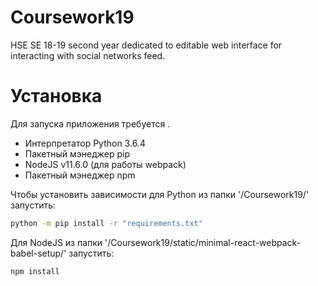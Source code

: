 # Coursework19
HSE SE 18-19 second year dedicated to editable web interface for interacting with social networks feed.

# Установка
Для запуска приложения требуется .
  - Интерпретатор Python 3.6.4
  - Пакетный мэнеджер pip
  - NodeJS v11.6.0 (для работы webpack)
  - Пакетный мэнеджер npm

Чтобы установить зависимости для Python из папки '/Coursework19/' запустить:
```sh
python -m pip install -r "requirements.txt"
```
Для NodeJS из папки '/Coursework19/static/minimal-react-webpack-babel-setup/' запустить:
```sh
npm install
```
